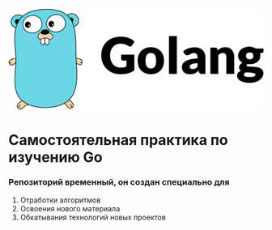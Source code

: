 ![img.png](utils/img.png)
<h1>Самостоятельная практика по изучению Go</h1>
<h3>Репозиторий временный, он создан специально для</h3>
<ol>
    <li>Отработки алгоритмов</li>
    <li>Освоения нового материала</li>
    <li>Обкатывания технологий новых проектов</li>
</ol>